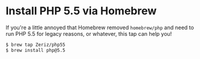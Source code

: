 # Install PHP 5.5 via Homebrew

If you're a little annoyed that Homebrew removed `homebrew/php` and need to run PHP 5.5 for legacy reasons, or whatever, this tap can help you!

```sh
$ brew tap Zeriz/php55
$ brew install php@5.5
```
